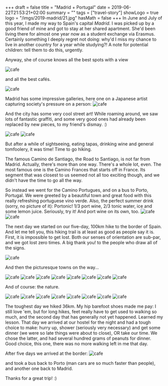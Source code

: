 +++
draft = false
title = "Madrid + Portugal"
date = 2019-06-22T21:53:21+02:00
summary = ""
tags = ["travel-story"]
showLogo = true
logo = "/imgs/2019-madrid/21.jpg"
hasMath = false
+++
In June and July of this year, I made my way to Spain's capital *Madrid*.
I was picked up by a good friend of mine and got to stay at her shared apartment.
She'd been living there for almost one year now as a student exchange via Erasmus.
Certainly something I deeply regret not doing: why'd I miss my chance to live in another country for a year while studying?! A note for potential children: tell them to do this, urgently.

Anyway, she of course knows all the best spots with a view

![cafe](/imgs/2019-madrid/22.jpg)

and all the best cafés.  

![cafe](/imgs/2019-madrid/20.jpg)

Madrid has some impressive galleries, here one on a Japanese artist capturing society's pressure on a person:
![cafe](/imgs/2019-madrid/11.jpg)

And the city has some very cool street art!
While roaming around, we saw lots of fantastic graffiti, and some very good ones had already been replaced by new pieces, to my friend's dismay. :)

![cafe](/imgs/2019-madrid/25.jpg)
![cafe](/imgs/2019-madrid/19.jpg)

But after a while of sightseeing, eating tapas, drinking wine and general tomfoolery, it was time! 
Time to go hiking. 

The famous Camino de Santiago, the Road to Santiago, is not far from Madrid. Actually, there's more than one way. There's a whole lot, even.
The most famous one is the Camino Frances that starts off in France.
Its segment that was closest to us seemed not all too exciting though, and we didn't have the time to go all the way.

So instead we went for the Camino Portugues, and on a bus to Porto, Portugal.
We were greeted by a beautiful town and great food with this really refreshing portuguese vino verde.
Also, the perfect summer drink (sorry, no picture of it): Portonic! 1/3 port wine, 2/3 tonic water, ice and some lemon juice. Seriously, try it! And port wine on its own, too.
![cafe](/imgs/2019-madrid/2.jpg)
![cafe](/imgs/2019-madrid/1.jpg)

The next day we started on our five-day, 100km hike to the border of Spain.
And let me tell you, this hiking trail is at least as good as people say it is.
First, it is impossible to get lost. Both our senses of orientation are sub-par, and we got lost zero times. A big thank you! to the people who draw all of the signs.

![cafe](/imgs/2019-madrid/14.jpg)

And then the picturesque towns on the way...

![cafe](/imgs/2019-madrid/17.jpg)
![cafe](/imgs/2019-madrid/13.jpg)
![cafe](/imgs/2019-madrid/10.jpg)
![cafe](/imgs/2019-madrid/7.jpg)
![cafe](/imgs/2019-madrid/3.jpg)
![cafe](/imgs/2019-madrid/26.jpg)
![cafe](/imgs/2019-madrid/23.jpg)
![cafe](/imgs/2019-madrid/24.jpg)

And of course: the nature.

![cafe](/imgs/2019-madrid/16.jpg)
![cafe](/imgs/2019-madrid/15.jpg)
![cafe](/imgs/2019-madrid/12.jpg)
![cafe](/imgs/2019-madrid/8.jpg)
![cafe](/imgs/2019-madrid/7.jpg)
![cafe](/imgs/2019-madrid/6.jpg)
![cafe](/imgs/2019-madrid/5.jpg)
![cafe](/imgs/2019-madrid/4.jpg)

The toughest day we hiked 36km. My hip barefoot shoes made me pay: I still love 'em, but for long hikes, feet really have to get used to walking so much, and the second day that has generally not yet happened. Learned my lesson.
That day we arrived at our hostel for the night and had a tough choice to make: hurry up, shower (seriously very necessary) and get some dinner (we were so late things were about to close), OR take our time.
We chose the latter, and had several hundred grams of peanuts for dinner. Good choice, this one, there was no more walking left in me that day.

After five days we arrived at the border:
![cafe](/imgs/2019-madrid/18.jpg)

and took a bus back to Porto (man cars are so much faster than people), and another one back to Madrid.

Thanks for a great trip! :)